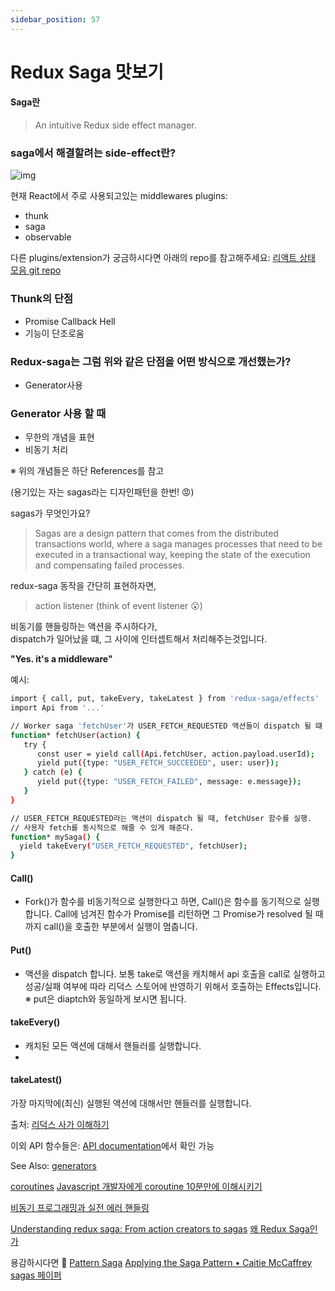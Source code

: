 ```yaml
---
sidebar_position: 57
---
```

# Redux Saga 맛보기

#### Saga란  
> An intuitive Redux side effect manager.


### saga에서 해결할려는 side-effect란?

![img](https://user-images.githubusercontent.com/77006427/115148826-4fda9700-a09c-11eb-95d6-f1f9b13a2176.png)


현재 React에서 주로 사용되고있는 middlewares plugins:
- thunk
- saga
- observable

다른 plugins/extension가 궁금하시다면 아래의 repo를 참고해주세요:
[리액트 상태 모음 git repo](https://github.com/GantMan/ReactStateMuseum)


### Thunk의 단점
- Promise Callback Hell
- 기능이 단조로움

### Redux-saga는 그럼 위와 같은 단점을 어떤 방식으로 개선했는가?
- Generator사용

### Generator 사용 할 때
- 무한의 개념을 표현
- 비동기 처리

※ 위의 개념들은 하단 References를 참고

(용기있는 자는 sagas라는 디자인패턴을 한번! 😡)

sagas가 무엇인가요? 
> Sagas are a design pattern that comes from the distributed transactions world, where a saga manages processes that need to be executed in a transactional way, keeping the state of the execution and compensating failed processes.

redux-saga 동작을 간단히 표현하자면, 
> action listener (think of event listener 😮)


비동기를 핸들링하는 액션을 주시하다가,  
dispatch가 일어났을 떄, 그 사이에 인터셉트해서
처리해주는것입니다. 

**"Yes. it's a middleware"**

예시:
```bash
import { call, put, takeEvery, takeLatest } from 'redux-saga/effects'
import Api from '...'

// Worker saga 'fetchUser'가 USER_FETCH_REQUESTED 액션들이 dispatch 될 떄 실행
function* fetchUser(action) {
   try {
      const user = yield call(Api.fetchUser, action.payload.userId);
      yield put({type: "USER_FETCH_SUCCEEDED", user: user});
   } catch (e) {
      yield put({type: "USER_FETCH_FAILED", message: e.message});
   }
}

// USER_FETCH_REQUESTED라는 액션이 dispatch 될 때, fetchUser 함수를 실행.
// 사용자 fetch를 동시적으로 해줄 수 있게 해준다.
function* mySaga() {
  yield takeEvery("USER_FETCH_REQUESTED", fetchUser);
}
```

#### Call()
- Fork()가 함수를 비동기적으로 실행한다고 하면, Call()은 함수를 동기적으로 실행합니다. Call에 넘겨진 함수가 Promise를 리턴하면 그 Promise가 resolved 될 때까지 call()을 호출한 부분에서 실행이 멈춥니다.

#### Put()
- 액션을 dispatch 합니다. 보통 take로 액션을 캐치해서 api 호출을 call로 실행하고 성공/실패 여부에 따라 리덕스 스토어에 반영하기 위해서 호출하는 Effects입니다.
※ put은 diaptch와 동일하게 보시면 됩니다.

#### takeEvery()
- 캐치된 모든 액션에 대해서 핸들러를 실행합니다.
- 
#### takeLatest()
가장 마지막에(최신) 실행된 액션에 대해서만 핸들러를 실행합니다.

출처: [리덕스 사가 이해하기](https://simsimjae.medium.com/%EB%A6%AC%EB%8D%95%EC%8A%A4-%EC%82%AC%EA%B0%80-%EC%9D%B4%ED%95%B4%ED%95%98%EA%B8%B0-8e573de9786e)

이외 API 함수들은:
[API documentation](https://redux-saga.js.org/docs/api/)에서 확인 가능

See Also: 
[generators](https://javascript.info/generators)

[coroutines](https://medium.com/@dashron/coroutines-2cd5c41c088a)
[Javascript 개발자에게 coroutine 10분만에 이해시키기](https://www.letmecompile.com/kotlin-coroutine-vs-javascript-async-comparison/)

[비동기 프로그래밍과 실전 에러 핸들링](https://www.youtube.com/watch?v=o9JnT4sneAQ)

[Understanding redux saga: From action creators to sagas](https://blog.logrocket.com/understanding-redux-saga-from-action-creators-to-sagas-2587298b5e71/#:~:text=Redux%2Dsaga%20is%20a%20library,better%20by%20working%20with%20sagas.)
[왜 Redux Saga인가](https://gracefullight.dev/2017/12/06/Why-redux-saga/)


용감하시다면 💩
[Pattern Saga](https://microservices.io/patterns/data/saga.html)
[Applying the Saga Pattern • Caitie McCaffrey](https://www.youtube.com/watch?v=xDuwrtwYHu8)
[sagas 페이퍼](http://citeseerx.ist.psu.edu/viewdoc/download?doi=10.1.1.93.7258&rep=rep1&type=pdf)